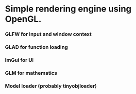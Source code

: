 # Simple rendering engine using OpenGL.

### GLFW for input and window context

### GLAD for function loading

### ImGui for UI

### GLM for mathematics

### Model loader (probably tinyobjloader)
